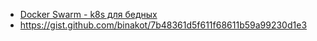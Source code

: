 - [Docker Swarm - k8s для бедных](https://youtu.be/BrOUx5AMOBE?si=K1v-4zLrXNAbaQ-q)
- https://gist.github.com/binakot/7b48361d5f611f68611b59a99230d1e3